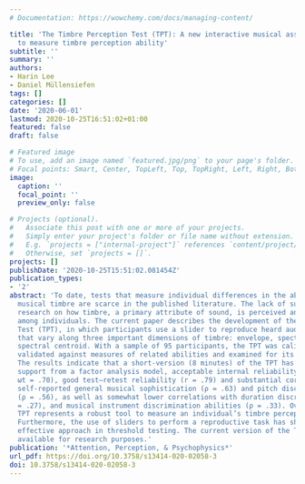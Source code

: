 ```yaml
---
# Documentation: https://wowchemy.com/docs/managing-content/

title: 'The Timbre Perception Test (TPT): A new interactive musical assessment tool
  to measure timbre perception ability'
subtitle: ''
summary: ''
authors:
- Harin Lee
- Daniel Müllensiefen
tags: []
categories: []
date: '2020-06-01'
lastmod: 2020-10-25T16:51:02+01:00
featured: false
draft: false

# Featured image
# To use, add an image named `featured.jpg/png` to your page's folder.
# Focal points: Smart, Center, TopLeft, Top, TopRight, Left, Right, BottomLeft, Bottom, BottomRight.
image:
  caption: ''
  focal_point: ''
  preview_only: false

# Projects (optional).
#   Associate this post with one or more of your projects.
#   Simply enter your project's folder or file name without extension.
#   E.g. `projects = ["internal-project"]` references `content/project/deep-learning/index.md`.
#   Otherwise, set `projects = []`.
projects: []
publishDate: '2020-10-25T15:51:02.081454Z'
publication_types:
- '2'
abstract: 'To date, tests that measure individual differences in the ability to perceive
  musical timbre are scarce in the published literature. The lack of such tool limits
  research on how timbre, a primary attribute of sound, is perceived and processed
  among individuals. The current paper describes the development of the Timbre Perception
  Test (TPT), in which participants use a slider to reproduce heard auditory stimuli
  that vary along three important dimensions of timbre: envelope, spectral flux, and
  spectral centroid. With a sample of 95 participants, the TPT was calibrated and
  validated against measures of related abilities and examined for its reliability.
  The results indicate that a short-version (8 minutes) of the TPT has good explanatory
  support from a factor analysis model, acceptable internal reliability (α = .69,
  ωt = .70), good test–retest reliability (r = .79) and substantial correlations with
  self-reported general musical sophistication (ρ = .63) and pitch discrimination
  (ρ = .56), as well as somewhat lower correlations with duration discrimination (ρ
  = .27), and musical instrument discrimination abilities (ρ = .33). Overall, the
  TPT represents a robust tool to measure an individual’s timbre perception ability.
  Furthermore, the use of sliders to perform a reproductive task has shown to be an
  effective approach in threshold testing. The current version of the TPT is openly
  available for research purposes.'
publication: '*Attention, Perception, & Psychophysics*'
url_pdf: https://doi.org/10.3758/s13414-020-02058-3
doi: 10.3758/s13414-020-02058-3
---
```

